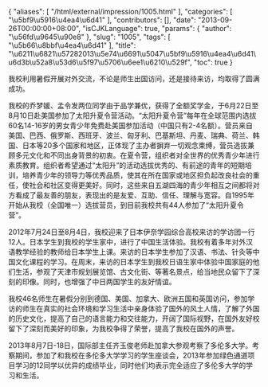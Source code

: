 {
    "aliases": [
        "/html/external/impression/1005.html"
    ],
    "categories": [
        "\u5bf9\u5916\u4ea4\u6d41"
    ],
    "contributors": [],
    "date": "2013-09-26T00:00:00+08:00",
    "isCJKLanguage": true,
    "params": {
        "author": "\u56fd\u9645\u90e8"
    },
    "slug": "1005",
    "tags": [
        "\u5b66\u8bbf\u4ea4\u6d41"
    ],
    "title": "\u6211\u6821\u57282013\u5e74\u6691\u5047\u5bf9\u5916\u4ea4\u6d41\u6d3b\u52a8\u53d6\u5f97\u5706\u6ee1\u6210\u529f",
    "toc": true
}

我校利用暑假开展对外交流，不论是师生出国访问，还是接待来访，均取得了圆满成功。




我校的乔梦媛、孟令发两位同学由于品学兼优，获得了全额奖学金，于6月22日至8月10日赴美国参加了太阳升夏令营活动。“太阳升夏令营”每年在全球范围内选拔60名14-16岁的男女青少年免费赴美国参加活动（中国只有2-4名额）。营员来自美国、巴西、俄罗斯、西班牙、波兰、匈牙利、巴基斯坦、丹麦、瑞典、荷兰、韩国、日本等20多个国家和地区，正体现了主办者摒弃一切观念束缚，营员选拔兼顾多元文化和不同出身背景的初衷。在夏令营，组织者对全世界的优秀青少年进行素质教育。组织者希望通过“太阳升”的活动选拔优秀的、有前途的青年的短期培训，培养青少年的领导力等优秀品质，使其在所在国家或地区担负起改良社会的重任，使社会和社区变得更美好。同时，这些来自五湖四海的青少年相互之间都将对方看成了最友善的朋友，表现出的是友爱、互助、信任、理解与宽容。自1995年开始从我校（全国唯一）选拔营员，到目前我校共有44人参加了“太阳升夏令营”。




2012年7月24日至8月4日，我校迎来了日本伊奈学园综合高校来访的学访团一行12人。日本学生到我校的学生家中，进行了中国生活体验。我校有着多年对外汉语教学经验的教师给日本学生上课。来访的日本学生参加了汉语、书法、针灸等中国文化课程的学习。在周末，来访的日本学生到我校日语生家中体验中国家庭的他们生活，参观了天津市规划展览馆、古文化街、等著名景点，给当地民众留下了深刻的印像。同时，也增强了中日两国学生的友好情谊。









我校46名师生在暑假分别到德国、美国、加拿大、欧洲五国和英国访问，参加学访的师生在真实的社会环境和学习生活中亲身体验了国外的风土人情，了解了外国的历史文化，提高了自己的语言能力和交往能力，开阔了国际视野，在国外友好校留下了深刻而美好的印象，为我校争得了荣誉，提高了我校在国外的声誉。




2013年8月7日-18日，国际部主任齐玉俊老师赴加拿大参观考察了多伦多大学。考察期间，参加了和我校在多伦多大学学习的学生座谈会，2013年参加绿色通道项目学习的12同学以优异的成绩毕业，同时他们均表示完全适应了多伦多大学的学习和生活。


